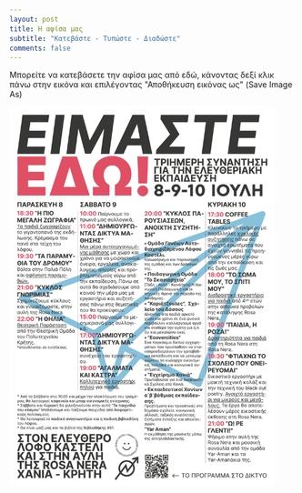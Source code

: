 ```yaml
---
layout: post
title: Η αφίσα μας
subtitle: "Κατεβάστε - Τυπώστε - Διαδώστε"
comments: false
---
```


Μπορείτε να κατεβάσετε την αφίσα μας από εδώ, κάνοντας δεξί κλικ πάνω στην εικόνα και επιλέγοντας "Αποθήκευση εικόνας ως" (Save Image As)



<img src="/assets/img/EdwPOSTR.jpg" width="466" height="666" />
